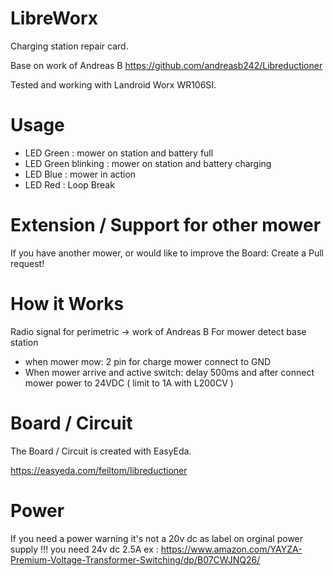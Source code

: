 # LibreWorx
Charging station repair card.

Base on work of Andreas B
https://github.com/andreasb242/Libreductioner

Tested and working with Landroid Worx WR106SI.

# Usage
* LED Green : mower on station and battery full
* LED Green blinking : mower on station and battery charging
* LED Blue : mower in action
* LED Red : Loop Break

# Extension / Support for other mower
If you have another mower, or would like to improve the Board: Create a Pull request!

# How it Works
Radio signal for perimetric -> work of Andreas B
For mower detect base station 
* when mower mow: 2 pin for charge mower connect to GND
* When mower arrive and active switch: delay 500ms and after connect mower power to 24VDC ( limit to 1A with L200CV ) 

# Board / Circuit
The Board / Circuit is created with EasyEda.

https://easyeda.com/feiltom/libreductioner

# Power
If you need a power warning it's not a 20v dc as label on orginal power supply !!! you need 24v dc 2.5A
ex : https://www.amazon.com/YAYZA-Premium-Voltage-Transformer-Switching/dp/B07CWJNQ26/
